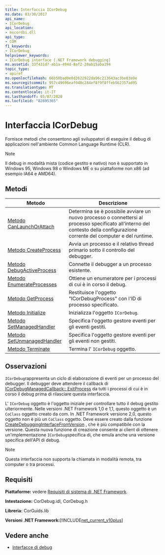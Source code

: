 ```yaml
---
title: Interfaccia ICorDebug
ms.date: 03/30/2017
api_name:
- ICorDebug
api_location:
- mscordbi.dll
api_type:
- COM
f1_keywords:
- ICorDebug
helpviewer_keywords:
- ICorDebug interface [.NET Framework debugging]
ms.assetid: 33f431d7-ab1a-494d-8af2-20ab15aba194
topic_type:
- apiref
ms.openlocfilehash: 66b50bad0e8d2622922da96c213643ac3be83a9e
ms.sourcegitcommit: 957c49696eaf048c284ef8f9f8ffeb562357ad95
ms.translationtype: MT
ms.contentlocale: it-IT
ms.lasthandoff: 05/07/2020
ms.locfileid: "82895365"
---
```

# <a name="icordebug-interface"></a>Interfaccia ICorDebug
Fornisce metodi che consentono agli sviluppatori di eseguire il debug di applicazioni nell'ambiente Common Language Runtime (CLR).  
  
> [!NOTE]
> Il debug in modalità mista (codice gestito e nativo) non è supportato in Windows 95, Windows 98 o Windows ME o su piattaforme non x86 (ad esempio IA64 e AMD64).  
  
## <a name="methods"></a>Metodi  
  
|Metodo|Descrizione|  
|------------|-----------------|  
|[Metodo CanLaunchOrAttach](icordebug-canlaunchorattach-method.md)|Determina se è possibile avviare un nuovo processo o connettersi al processo specificato all'interno del contesto della configurazione corrente del computer e del runtime.|  
|[Metodo CreateProcess](icordebug-createprocess-method.md)|Avvia un processo e il relativo thread primario sotto il controllo del debugger.|  
|[Metodo DebugActiveProcess](icordebug-debugactiveprocess-method.md)|Connette il debugger a un processo esistente.|  
|[Metodo EnumerateProcesses](icordebug-enumerateprocesses-method.md)|Ottiene un enumeratore per i processi di cui è in corso il debug.|  
|[Metodo GetProcess](icordebug-getprocess-method.md)|Restituisce l'oggetto "ICorDebugProcess" con l'ID di processo specificato.|  
|[Metodo Initialize](icordebug-initialize-method.md)|Inizializza l'oggetto `ICorDebug`.|  
|[Metodo SetManagedHandler](icordebug-setmanagedhandler-method.md)|Specifica l'oggetto gestore eventi per gli eventi gestiti.|  
|[Metodo SetUnmanagedHandler](icordebug-setunmanagedhandler-method.md)|Specifica l'oggetto gestore eventi per gli eventi non gestiti.|  
|[Metodo Terminate](icordebug-terminate-method.md)|Termina l' `ICorDebug` oggetto.|  
  
## <a name="remarks"></a>Osservazioni  
 `ICorDebug`rappresenta un ciclo di elaborazione di eventi per un processo del debugger. Il debugger deve attendere il callback di [ICorDebugManagedCallback:: ExitProcess](icordebugmanagedcallback-exitprocess-method.md) da tutti i processi di cui è in corso il debug prima di rilasciare questa interfaccia.  
  
 L' `ICorDebug` oggetto è l'oggetto iniziale per controllare tutto il debug gestito ulteriormente. Nelle versioni .NET Framework 1,0 e 1,1, questo oggetto è un `CoClass` oggetto creato da com. In .NET Framework versione 2,0, questo oggetto non è più un `CoClass` oggetto. Deve essere creato dalla funzione [CreateDebuggingInterfaceFromVersion](../hosting/createdebugginginterfacefromversion-function.md) , che è più compatibile con la versione. Questa nuova funzione di creazione consente ai client di ottenere un'implementazione `ICorDebug`specifica di, che emula anche una versione specifica dell'API di debug.  
  
> [!NOTE]
> Questa interfaccia non supporta la chiamata in modalità remota, tra computer o tra processi.  
  
## <a name="requirements"></a>Requisiti  
 **Piattaforme:** vedere [Requisiti di sistema di .NET Framework](../../get-started/system-requirements.md).  
  
 **Intestazione:** CorDebug.idl, CorDebug.h  
  
 **Libreria:** CorGuids.lib  
  
 **Versioni .NET Framework:**[!INCLUDE[net_current_v10plus](../../../../includes/net-current-v10plus-md.md)]  
  
## <a name="see-also"></a>Vedere anche

- [Interfacce di debug](debugging-interfaces.md)
